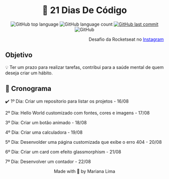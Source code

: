 <h1 align="center">🎯 21 Dias De Código</h1>

<p align="center" margin-top="25px" >
  <img alt="GitHub top language" src="https://img.shields.io/github/languages/top/Mahflima/21-Dias-De-Codigo?color=015F43">

  <img alt="GitHub language count" src="https://img.shields.io/github/languages/count/Mahflima/21-Dias-De-Codigo?color=00875F">
  
  <a href="https://github.com/Ricmaloy/NLW-6/commits/master">
    <img alt="GitHub last commit" src="https://img.shields.io/github/last-commit/Mahflima/21-Dias-De-Codigo?color=00B37E">
  </a>

  <img alt="GitHub" src="https://img.shields.io/github/license/Mahflima/21-Dias-De-Codigo?color=81D8F7">
</p>
<p  align="end">Desafio da Rocketseat no <a style="color:blue;" href="https://www.instagram.com/p/ChTBg1BpLGU/" target="_blank">Instagram</a></p>



<h2>Objetivo</h2>

💡 Ter um prazo para realizar tarefas, contribui para a saúde mental de quem deseja criar um hábito.


<h2>📅 Cronograma</h2>

  <p>✔️ 1º Dia: Criar um repositorio para listar os projetos - 16/08</p>
  <p>2º Dia: Hello World customizado com fontes, cores e imagens - 17/08</p>
  <p>3º Dia: Criar um botão animado - 18/08</p>
  <p>4º Dia: Criar uma calculadora - 19/08</p>
  <p>5º Dia: Desenvolder uma página customizada que exibe o erro 404 - 20/08</p>
  <p>6º Dia: Criar um card com efeito glassmorphism - 21/08</p>
  <p>7º Dia: Desenvolver um contador - 22/08<p>

<p align="center">Made with 💜 by Mariana Lima</p>
